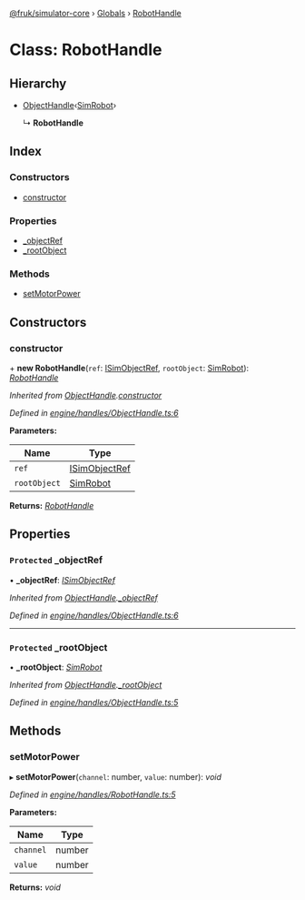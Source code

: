 [@fruk/simulator-core](../README.md) › [Globals](../globals.md) › [RobotHandle](robothandle.md)

# Class: RobotHandle

## Hierarchy

* [ObjectHandle](objecthandle.md)‹[SimRobot](simrobot.md)›

  ↳ **RobotHandle**

## Index

### Constructors

* [constructor](robothandle.md#constructor)

### Properties

* [_objectRef](robothandle.md#protected-_objectref)
* [_rootObject](robothandle.md#protected-_rootobject)

### Methods

* [setMotorPower](robothandle.md#setmotorpower)

## Constructors

###  constructor

\+ **new RobotHandle**(`ref`: [ISimObjectRef](../interfaces/isimobjectref.md), `rootObject`: [SimRobot](simrobot.md)): *[RobotHandle](robothandle.md)*

*Inherited from [ObjectHandle](objecthandle.md).[constructor](objecthandle.md#constructor)*

*Defined in [engine/handles/ObjectHandle.ts:6](https://github.com/zhiquanyeo/SimulatorCore/blob/f1bf202/src/engine/handles/ObjectHandle.ts#L6)*

**Parameters:**

Name | Type |
------ | ------ |
`ref` | [ISimObjectRef](../interfaces/isimobjectref.md) |
`rootObject` | [SimRobot](simrobot.md) |

**Returns:** *[RobotHandle](robothandle.md)*

## Properties

### `Protected` _objectRef

• **_objectRef**: *[ISimObjectRef](../interfaces/isimobjectref.md)*

*Inherited from [ObjectHandle](objecthandle.md).[_objectRef](objecthandle.md#protected-_objectref)*

*Defined in [engine/handles/ObjectHandle.ts:6](https://github.com/zhiquanyeo/SimulatorCore/blob/f1bf202/src/engine/handles/ObjectHandle.ts#L6)*

___

### `Protected` _rootObject

• **_rootObject**: *[SimRobot](simrobot.md)*

*Inherited from [ObjectHandle](objecthandle.md).[_rootObject](objecthandle.md#protected-_rootobject)*

*Defined in [engine/handles/ObjectHandle.ts:5](https://github.com/zhiquanyeo/SimulatorCore/blob/f1bf202/src/engine/handles/ObjectHandle.ts#L5)*

## Methods

###  setMotorPower

▸ **setMotorPower**(`channel`: number, `value`: number): *void*

*Defined in [engine/handles/RobotHandle.ts:5](https://github.com/zhiquanyeo/SimulatorCore/blob/f1bf202/src/engine/handles/RobotHandle.ts#L5)*

**Parameters:**

Name | Type |
------ | ------ |
`channel` | number |
`value` | number |

**Returns:** *void*
